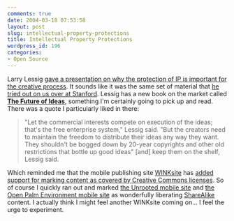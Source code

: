 ```yaml
---
comments: true
date: 2004-03-18 07:53:58
layout: post
slug: intellectual-property-protections
title: Intellectual Property Protections
wordpress_id: 196
categories:
- Open Source
---
```


Larry Lessig [gave a presentation on why the protection of IP is important for the creative process](http://trends.newsforge.com/trends/04/03/17/156205.shtml?tid=137&tid=147). It sounds like it was the same set of material that [he tried out on us over at Stanford](http://www.bitsplitter.net/blog/index.php?p=167). Lessig has a new book on the market called [**The Future of Ideas**](http://the-future-of-ideas.com/), something I'm certainly going to pick up and read. There was a quote I particularly liked in there:


> "Let the commercial interests compete on execution of the ideas; that's the free enterprise system," Lessig said. "But the creators need to maintain the freedom to distribute their ideas any way they want. They shouldn't be bogged down by 20-year copyrights and other old restrictions that bottle up good ideas" [and] keep them on the shelf, Lessig said.


Which reminded me that the mobile publishing site [WINKsite](http://www.winksite.com) has [added support for marking content as covered by Creative Commons licenses](http://winksite.com/site/help_bl_view.cfm?blog_id=1208). So of course I quickly ran out and marked [the Unrooted mobile site](http://winksite.com/Reverend/unrooted) and [the Open Palm Environment mobile site](http://winksite.com/Reverend/ope) as wonderfully liberating [ShareAlike](http://creativecommons.org/licenses/sa/1.0/) content. I actually think I might feel another WINKsite coming on... I feel the urge to experiment.
